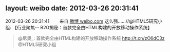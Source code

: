 layout: weibo
date: 2012-03-26 20:31:41
---
2012-03-26 20:31:41  &nbsp;&nbsp;&nbsp;&nbsp;&nbsp;&nbsp; 来自 <a href="http://weibo.com/" rel="nofollow">微博 weibo.com</a>
这么强……//@HTML5研究小组: 【行业聚焦-- B2G揭秘：首款完全由HTML构建的开放移动操作系统】
>  @尼奥_: 首款完全由HTML构建的开放移动操作系统 http://t.cn/zO6dC3z @HTML5研究小组 ​​​
